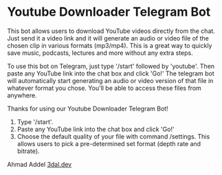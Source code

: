 # Youtube Downloader Telegram Bot

This bot allows users to download YouTube videos directly from the chat. Just send it a video link and it will generate an audio or video file of the chosen clip in various formats (mp3/mp4). This is a great way to quickly save music, podcasts, lectures and more without any extra steps. 

To use this bot on Telegram, just type '/start' followed by 'youtube'. Then paste any YouTube link into the chat box and click 'Go!' The telegram bot will automatically start generating an audio or video version of that file in whatever format you chose. You'll be able to access these files from anywhere. 


Thanks for using our Youtube Downloader Telegram Bot!


1) Type '/start'.
2) Paste any YouTube link into the chat box and click 'Go!'
3) Choose the default quality of your file with command /settings.  This allows users to pick a pre-determined set format (depth rate and bitrate).


Ahmad Addel [3dal.dev](3adl.dev)